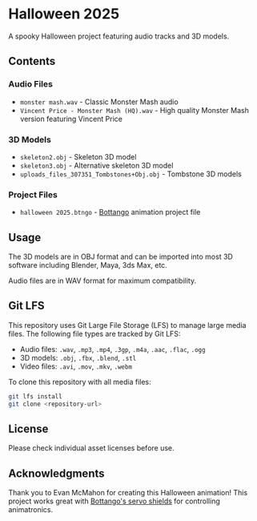 # Halloween 2025

A spooky Halloween project featuring audio tracks and 3D models.

## Contents

### Audio Files
- `monster mash.wav` - Classic Monster Mash audio
- `Vincent Price - Monster Mash (HQ).wav` - High quality Monster Mash version featuring Vincent Price

### 3D Models
- `skeleton2.obj` - Skeleton 3D model
- `skeleton3.obj` - Alternative skeleton 3D model  
- `uploads_files_307351_Tombstones+Obj.obj` - Tombstone 3D models

### Project Files
- `halloween 2025.btngo` - [Bottango](https://www.bottango.com/) animation project file

## Usage

The 3D models are in OBJ format and can be imported into most 3D software including Blender, Maya, 3ds Max, etc.

Audio files are in WAV format for maximum compatibility.

## Git LFS

This repository uses Git Large File Storage (LFS) to manage large media files. The following file types are tracked by Git LFS:
- Audio files: `.wav`, `.mp3`, `.mp4`, `.3gp`, `.m4a`, `.aac`, `.flac`, `.ogg`
- 3D models: `.obj`, `.fbx`, `.blend`, `.stl`
- Video files: `.avi`, `.mov`, `.mkv`, `.webm`

To clone this repository with all media files:
```bash
git lfs install
git clone <repository-url>
```

## License

Please check individual asset licenses before use.

## Acknowledgments

Thank you to Evan McMahon for creating this Halloween animation! This project works great with [Bottango's servo shields](https://www.bottango.com/store) for controlling animatronics.